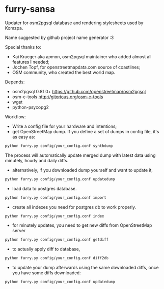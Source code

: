 furry-sansa
===========

Updater for osm2pgsql database and rendering stylesheets used by Komzpa.

Name suggested by github project name generator :3

Special thanks to:
 * Kai Krueger aka apmon, osm2pgsql maintainer who added almost all features I needed;
 * Jochen Topf, for openstreetmapdata.com source of coastlines;
 * OSM community, who created the best world map.

Depends:
 * osm2pgsql 0.81.0+ https://github.com/openstreetmap/osm2pgsql
 * osm-c-tools http://gitorious.org/osm-c-tools
 * wget
 * python-psycopg2

 
Workflow:
 * Write a config file for your hardware and intentions;
 * get OpenStreetMap dump. If you define a set of dumps in config file, it's as easy as:
```bash
python furry.py config/your_config.conf synthdump
```

 The process will automatically update merged dump with latest data using minutely, hourly and daily diffs.

 * alternatively, if you downloaded dump yourself and want to update it,
```bash
python furry.py config/your_config.conf updatedump
```

 * load data to postgres database. 
```bash
python furry.py config/your_config.conf import
```

 * create all indexes you need for postgres db to work properly. 
```bash
python furry.py config/your_config.conf index
```

 * for minutely updates, you need to get new diffs from OpenStreetMap server
``` bash
python furry.py config/your_config.conf getdiff
```

 * to actually apply diff to database, 
``` bash
python furry.py config/your_config.conf diff2db
```

 * to update your dump afterwards using the same downloaded diffs, once you have some diffs downloaded:
``` bash
python furry.py config/your_config.conf updatedump
```